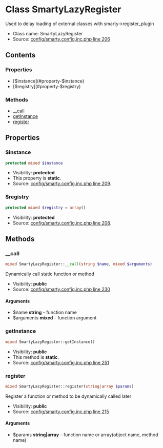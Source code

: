Class SmartyLazyRegister
=====================

Used to delay loading of external classes with smarty-&gt;register_plugin



* Class name: SmartyLazyRegister
* Source: [config/smarty.config.inc.php line 206](https://github.com/PrestaShop/PrestaShop/blob/1.6.0.11/config/smarty.config.inc.php#L206)


Contents
--------


### Properties

* [$instance](#property-$instance)
* [$registry](#property-$registry)

### Methods

* [__call](#method-__call)
* [getInstance](#method-getInstance)
* [register](#method-register)




Properties
----------


### <a name="property-$instance"></a>$instance

```php
protected mixed $instance
```





* Visibility: **protected**
* This property is **static**.
* Source: [config/smarty.config.inc.php line 209](https://github.com/PrestaShop/PrestaShop/blob/1.6.0.11/config/smarty.config.inc.php#L209).


### <a name="property-$registry"></a>$registry

```php
protected mixed $registry = array()
```





* Visibility: **protected**
* Source: [config/smarty.config.inc.php line 208](https://github.com/PrestaShop/PrestaShop/blob/1.6.0.11/config/smarty.config.inc.php#L208).


Methods
-------


### <a name="method-__call"></a>__call

```php
mixed SmartyLazyRegister::__call(string $name, mixed $arguments)
```

Dynamically call static function or method



* Visibility: **public**
* Source: [config/smarty.config.inc.php line 230](https://github.com/PrestaShop/PrestaShop/blob/1.6.0.11/config/smarty.config.inc.php#L230)


#### Arguments
* $name **string** - function name
* $arguments **mixed** - function argument



### <a name="method-getInstance"></a>getInstance

```php
mixed SmartyLazyRegister::getInstance()
```





* Visibility: **public**
* This method is **static**.
* Source: [config/smarty.config.inc.php line 251](https://github.com/PrestaShop/PrestaShop/blob/1.6.0.11/config/smarty.config.inc.php#L251)




### <a name="method-register"></a>register

```php
mixed SmartyLazyRegister::register(string|array $params)
```

Register a function or method to be dynamically called later



* Visibility: **public**
* Source: [config/smarty.config.inc.php line 215](https://github.com/PrestaShop/PrestaShop/blob/1.6.0.11/config/smarty.config.inc.php#L215)


#### Arguments
* $params **string|array** - function name or array(object name, method name)


